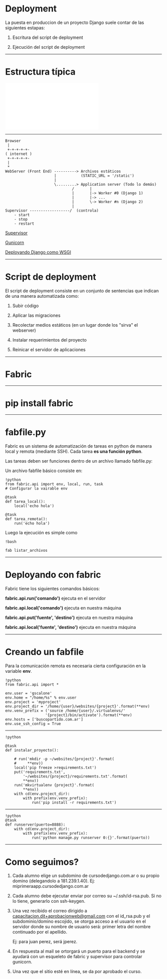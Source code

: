 # Deployment

La puesta en produccion de un proyecto Django suele contar
de las siguientes estapas:

1) Escritura del script de deployment

2) Ejecución del script de deployment

---

# Estructura típica


<embed src="images/deployment_structure.svg" type="image/svg+xml" />

----


    Browser
     |
     +-+-+-+-+-
    ( internet )
     +-+-+-+-+-
     |
     *
    WebServer (Front End) ----------> Archivos estáticos
                          |           (STATIC_URL = '/static')
                          |
                          \.........> Application server (Todo lo demás)
                                  /       |
                                  |       |-> Worker #0 (Django 1)
                                  |       |-> ...
                                  |       \-> Worker #n (Django 2)
                                  |
    Supervisor ------------------/  (controla)
        - start
        - stop
        - restart

<a href="http://supervisord.org/">Supervisor</a>

<a href="http://gunicorn.org/">Gunicorn</a>

<a href="https://docs.djangoproject.com/en/dev/howto/deployment/wsgi/gunicorn/">
    Deployando Django como WSGI
</a>


---

# Script de deployment

El script de deployment consiste en un conjunto de sentencias
que indican de una manera automatizada como:

1) Subir código

2) Aplicar las migraciones

2) Recolectar medios estáticos (en un lugar donde los "sirva" el webserver)

3) Instalar requerimientos del proyecto

4) Reinicar el servidor de aplicaciones

---

# Fabric

---

# pip install fabric

---

# fabfile.py

Fabric es un sistema de automatización de tareas en python de manera local y remota
(mediante SSH). Cada tarea **es una función python**.

Las tareas deben ser funciones dentro de un archivo llamado fabfile.py:


Un archivo fabfile básico consiste en:

    !python
    from fabric.api import env, local, run, task
    # Configurar la vairable env

    @task
    def tarea_local():
        local('echo hola')

    @task
    def tarea_remota():
        run('echo hola')

Luego la ejecución es simple como

    !bash

    fab listar_archivos


---
# Deployando con fabric

Fabric tiene los siguientes comandos básicos:

**fabric.api.run('comando')** ejecuta en el servidor

**fabric.api.local('comando')** ejecuta en nuestra máquina

**fabric.api.put('fuente', 'destino')** ejecuta en nuestra máquina

**fabric.api.local('fuente', 'destino')** ejecuta en nuestra máquina


---
# Creando un fabfile

Para la comunicación remota es necesaria cierta configuración en la
variable **env**.

    !python
    from fabric.api import *

    env.user = 'gscalone'
    env.home = "/home/%s" % env.user
    env.project = 'myproject'
    env.project_dir = '/home/{user}/websites/{project}'.format(**env)
    env.venv_prefix = ('source /home/{user}/.virtualenvs/'
                      '{project}/bin/activate').format(**env)
    env.hosts = ['buscopartido.com.ar']
    env.use_ssh_config = True


---

    !python

    @task
    def instalar_proyecto():

        # run('mkdir -p ~/websites/{project}'.format(
        #     **env))
        local('pip freeze >requirements.txt')
        put('requirements.txt',
            '~/websites/{project}/requirements.txt'.format(
            **env))
        run('mkvirtualenv {project}'.format(
            **env))
        with cd(env.project_dir):
            with prefix(env.venv_prefix):
                run('pip install -r requirements.txt')

---

    !python
    @task
    def runserver(puerto=8888):
        with cd(env.project_dir):
            with prefix(env.venv_prefix):
                run('python manage.py runserver 0:{}'.format(puerto))

---
# Como seguimos?

1) Cada alumno elige un subdomino de cursodedjango.com.ar o su propio domino (delegandolo
a 181.239.1.40). Ej: miprimeraapp.cursodedjango.com.ar


2) Cada alumno debe ejecutar enviar por correo su ~/.ssh/id-rsa.pub.
   Si no lo tiene, generarlo con ssh-keygen.

3) Una vez recibido el correo dirigido a
   <a href="mailto:capacitacion.dit+aprobacionweb@gmail.com">
       capacitacion.dit+aprobacionweb@gmail.com
   </a>
   con el id_rsa.pub y el subdominio/domino escojido,
   se otorga acceso a el usuario en el servidor donde
   su nombre de usuario será:
   primer letra del nombre continuado por el apellido.

   Ej: para juan perez, será jperez.

4) En respuesta al mail se ortorgará un puerto para el backend y se ayudará con un
   esqueleto de fabric y supervisor para controlar gunicorn.

5) Una vez que el sitio esté en línea, se da por aprobado el curso.